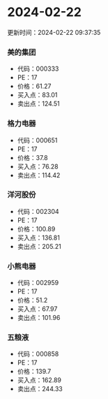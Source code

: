 # 2024-02-22 
 更新时间：2024-02-22 09:37:35 

### 美的集团
* 代码：000333
* PE：17
* 价格：61.27
* 买入点：83.01
* 卖出点：124.51

### 格力电器
* 代码：000651
* PE：17
* 价格：37.8
* 买入点：76.28
* 卖出点：114.42

### 洋河股份
* 代码：002304
* PE：17
* 价格：100.89
* 买入点：136.81
* 卖出点：205.21

### 小熊电器
* 代码：002959
* PE：17
* 价格：51.2
* 买入点：67.97
* 卖出点：101.96

### 五粮液
* 代码：000858
* PE：17
* 价格：139.7
* 买入点：162.89
* 卖出点：244.33
